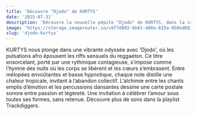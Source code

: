 ```yaml
---
title: 'Découvre "Djodo" de KURTYS'
date: '2025-07-31'
description: 'Découvre la nouvelle pépite "Djodo" de KURTYS, dans la catégorie Afro / World / Reggaeton'
image: 'https://storage.imagerouter.io/c6f7d802-bb61-480a-815a-958ed68182c4.png'
slug: 'djodo-kurtys'
---
```


KURTYS nous plonge dans une vibrante odyssée avec 'Djodo', où les pulsations afro épousent les riffs sensuels du reggaeton. Ce titre ensorcelant, porté par une rythmique contagieuse, s’impose comme l’hymne des nuits où les corps se libèrent et les cœurs s’embrasent. Entre mélopées envoûtantes et basse hypnotique, chaque note distille une chaleur tropicale, invitant à l’abandon collectif. L’alchimie entre les chants emplis d’émotion et les percussions dansantes dessine une carte postale sonore entre passion et légèreté. Une invitation à célébrer l’amour sous toutes ses formes, sans retenue. Découvre plus de sons dans la playlist Trackdiggers.
